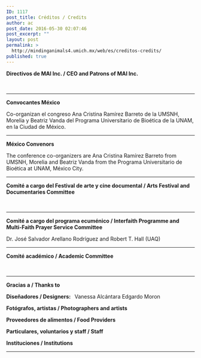 ```yaml
---
ID: 1117
post_title: Créditos / Credits
author: ac
post_date: 2016-05-30 02:07:46
post_excerpt: ""
layout: post
permalink: >
  http://mindinganimals4.umich.mx/web/es/creditos-credits/
published: true
---
```

<strong>Directivos de MAI Inc. / CEO and Patrons of MAI Inc.</strong>

&nbsp;

<hr />

<strong>Convocantes México </strong>

Co-organizan el congreso Ana Cristina Ramírez Barreto de la UMSNH, Morelia y Beatriz Vanda del Programa Universitario de Bioética de la UNAM, en la Ciudad de México.

<hr />

<strong>México Convenors</strong>

The conference co-organizers are Ana Cristina Ramírez Barreto from UMSNH, Morelia and Beatriz Vanda from the Programa Universitario de Bioética at UNAM, México City.

<hr />

<strong>Comité a cargo del Festival de arte y cine documental / Arts Festival and Documentaries Committee</strong>

&nbsp;

<hr />

<strong>Comité a cargo del programa ecuménico / Interfaith Programme and Multi-Faith Prayer Service Committee</strong>

Dr. José Salvador Arellano Rodríguez and Robert T. Hall (UAQ)

<hr />

<strong>Comité académico / Academic Committee</strong>

&nbsp;

<hr />

<strong>Gracias a / Thanks to</strong>

<strong>Diseñadores / Designers:  </strong>
Vanessa Alcántara
Edgardo Moron

<strong>Fotógrafos, artistas / Photographers and artists</strong>

<strong>Proveedores de alimentos / Food Providers</strong>

<strong>Particulares, voluntarios y staff / Staff</strong>

<strong>Instituciones / Institutions</strong>

<hr />

&nbsp;